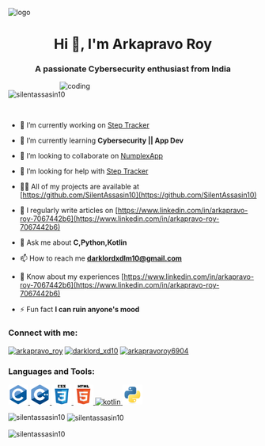 ![logo](https://github.com/SilentAssasin10/SilentAssasin/blob/main/68747470733a2f2f6d69722d73332d63646e2d63662e626568616e63652e6e65742f70726f6a6563745f6d6f64756c65732f66732f35346236633036383039373539392e356235306263613437366239622e676966.gif)
<h1 align="center">Hi 👋, I'm Arkapravo Roy</h1>
<h3 align="center">A passionate Cybersecurity enthusiast from India</h3>
<img align="right" alt="coding" width="400" src="https://imgs.search.brave.com/oPnYHljDyGdevIa0f3ZRkGvfo2OONwXTHauDA3KVEBU/rs:fit:860:0:0/g:ce/aHR0cHM6Ly9naWZk/Yi5jb20vaW1hZ2Vz/L2hpZ2gvbWFuLXF1/aWNrLXN5c3RlbS1j/b2RpbmctdmdzZGEy/dDdkNXR1N285eC5n/aWY.gif"/>

<p align="left"> <img src="https://komarev.com/ghpvc/?username=silentassasin10&label=Profile%20views&color=0e75b6&style=flat" alt="silentassasin10" /> </p>

<p align="left"> <a href="https://twitter.com/" target="blank"><img src="https://img.shields.io/twitter/follow/?logo=twitter&style=for-the-badge" alt="" /></a> </p>

- 🔭 I’m currently working on [Step Tracker](https://github.com/SilentAssasin10/StepTracker)

- 🌱 I’m currently learning **Cybersecurity || App Dev**

- 👯 I’m looking to collaborate on [NumplexApp](https://github.com/SilentAssasin10/NumplexApp)

- 🤝 I’m looking for help with [Step Tracker](https://github.com/SilentAssasin10/StepTracker)

- 👨‍💻 All of my projects are available at [https://github.com/SilentAssasin10](https://github.com/SilentAssasin10)

- 📝 I regularly write articles on [https://www.linkedin.com/in/arkapravo-roy-7067442b6](https://www.linkedin.com/in/arkapravo-roy-7067442b6)

- 💬 Ask me about **C,Python,Kotlin**

- 📫 How to reach me **darklordxdlm10@gmail.com**

- 📄 Know about my experiences [https://www.linkedin.com/in/arkapravo-roy-7067442b6](https://www.linkedin.com/in/arkapravo-roy-7067442b6)

- ⚡ Fun fact **I can ruin anyone's mood**

<h3 align="left">Connect with me:</h3>
<p align="left">
<a href="https://linkedin.com/in/arkapravo_roy" target="blank"><img align="center" src="https://raw.githubusercontent.com/rahuldkjain/github-profile-readme-generator/master/src/images/icons/Social/linked-in-alt.svg" alt="arkapravo_roy" height="30" width="40" /></a>
<a href="https://www.codechef.com/users/darklord_xd10" target="blank"><img align="center" src="https://cdn.jsdelivr.net/npm/simple-icons@3.1.0/icons/codechef.svg" alt="darklord_xd10" height="30" width="40" /></a>
<a href="https://www.hackerrank.com/arkapravoroy6904" target="blank"><img align="center" src="https://raw.githubusercontent.com/rahuldkjain/github-profile-readme-generator/master/src/images/icons/Social/hackerrank.svg" alt="arkapravoroy6904" height="30" width="40" /></a>
</p>

<h3 align="left">Languages and Tools:</h3>
<p align="left"> <a href="https://www.cprogramming.com/" target="_blank" rel="noreferrer"> <img src="https://raw.githubusercontent.com/devicons/devicon/master/icons/c/c-original.svg" alt="c" width="40" height="40"/> </a> <a href="https://www.w3schools.com/cpp/" target="_blank" rel="noreferrer"> <img src="https://raw.githubusercontent.com/devicons/devicon/master/icons/cplusplus/cplusplus-original.svg" alt="cplusplus" width="40" height="40"/> </a> <a href="https://www.w3schools.com/css/" target="_blank" rel="noreferrer"> <img src="https://raw.githubusercontent.com/devicons/devicon/master/icons/css3/css3-original-wordmark.svg" alt="css3" width="40" height="40"/> </a> <a href="https://www.w3.org/html/" target="_blank" rel="noreferrer"> <img src="https://raw.githubusercontent.com/devicons/devicon/master/icons/html5/html5-original-wordmark.svg" alt="html5" width="40" height="40"/> </a> <a href="https://kotlinlang.org" target="_blank" rel="noreferrer"> <img src="https://www.vectorlogo.zone/logos/kotlinlang/kotlinlang-icon.svg" alt="kotlin" width="40" height="40"/> </a> <a href="https://www.python.org" target="_blank" rel="noreferrer"> <img src="https://raw.githubusercontent.com/devicons/devicon/master/icons/python/python-original.svg" alt="python" width="40" height="40"/> </a> </p>

<p><img align="left" src="https://github-readme-stats.vercel.app/api/top-langs?username=silentassasin10&show_icons=true&locale=en&layout=compact" alt="silentassasin10" /></p>

<p>&nbsp;<img align="center" src="https://github-readme-stats.vercel.app/api?username=silentassasin10&show_icons=true&locale=en" alt="silentassasin10" /></p>

<p><img align="center" src="https://github-readme-streak-stats.herokuapp.com/?user=silentassasin10&" alt="silentassasin10" /></p>
